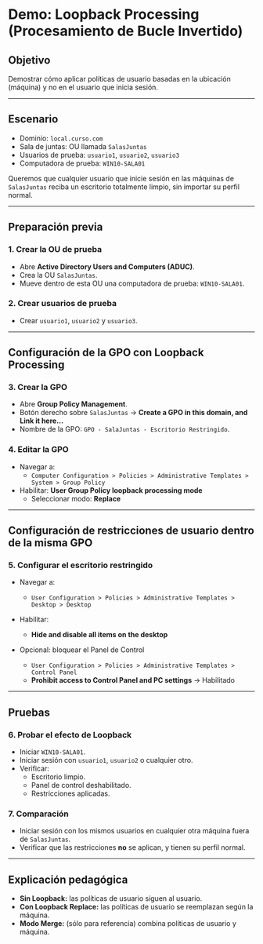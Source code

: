
# Demo: Loopback Processing (Procesamiento de Bucle Invertido)

## Objetivo
Demostrar cómo aplicar políticas de usuario basadas en la ubicación (máquina) y no en el usuario que inicia sesión.

---

## Escenario

- Dominio: `local.curso.com`
- Sala de juntas: OU llamada `SalasJuntas`
- Usuarios de prueba: `usuario1`, `usuario2`, `usuario3`
- Computadora de prueba: `WIN10-SALA01`

Queremos que cualquier usuario que inicie sesión en las máquinas de `SalasJuntas` reciba un escritorio totalmente limpio, sin importar su perfil normal.

---

## Preparación previa

### 1. Crear la OU de prueba
- Abre **Active Directory Users and Computers (ADUC)**.
- Crea la OU `SalasJuntas`.
- Mueve dentro de esta OU una computadora de prueba: `WIN10-SALA01`.

### 2. Crear usuarios de prueba
- Crear `usuario1`, `usuario2` y `usuario3`.

---

## Configuración de la GPO con Loopback Processing

### 3. Crear la GPO
- Abre **Group Policy Management**.
- Botón derecho sobre `SalasJuntas` → **Create a GPO in this domain, and Link it here…**
- Nombre de la GPO: `GPO - SalaJuntas - Escritorio Restringido`.

### 4. Editar la GPO
- Navegar a:
  - `Computer Configuration > Policies > Administrative Templates > System > Group Policy`
- Habilitar: **User Group Policy loopback processing mode**
  - Seleccionar modo: **Replace**

---

## Configuración de restricciones de usuario dentro de la misma GPO

### 5. Configurar el escritorio restringido

- Navegar a:
  - `User Configuration > Policies > Administrative Templates > Desktop > Desktop`
- Habilitar:
  - **Hide and disable all items on the desktop**

- Opcional: bloquear el Panel de Control
  - `User Configuration > Policies > Administrative Templates > Control Panel`
  - **Prohibit access to Control Panel and PC settings** → Habilitado

---

## Pruebas

### 6. Probar el efecto de Loopback

- Iniciar `WIN10-SALA01`.
- Iniciar sesión con `usuario1`, `usuario2` o cualquier otro.
- Verificar:
  - Escritorio limpio.
  - Panel de control deshabilitado.
  - Restricciones aplicadas.

### 7. Comparación

- Iniciar sesión con los mismos usuarios en cualquier otra máquina fuera de `SalasJuntas`.
- Verificar que las restricciones **no** se aplican, y tienen su perfil normal.

---

## Explicación pedagógica

- **Sin Loopback:** las políticas de usuario siguen al usuario.
- **Con Loopback Replace:** las políticas de usuario se reemplazan según la máquina.
- **Modo Merge:** (sólo para referencia) combina políticas de usuario y máquina.
